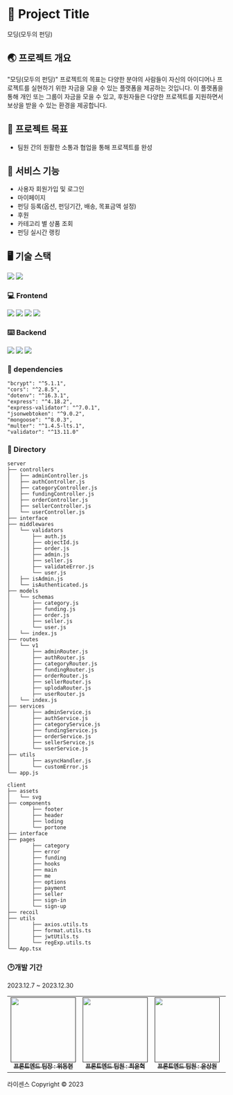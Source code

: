 # 📖 Project Title
모딩(모두의 펀딩)

## 🌏 프로젝트 개요
"모딩(모두의 펀딩)" 프로젝트의 목표는 다양한 분야의 사람들이 자신의 아이디어나 프로젝트를 실현하기 위한 자금을 모을 수 있는 플랫폼을 제공하는 것입니다.
이 플랫폼을 통해 개인 또는 그룹이 자금을 모을 수 있고, 후원자들은 다양한 프로젝트를 지원하면서 보상을 받을 수 있는 환경을 제공합니다.

## 🚀 프로젝트 목표

- 팀원 간의 원활한 소통과 협업을 통해 프로젝트를 완성

## 📕 서비스 기능

- 사용자 회원가입 및 로그인 
- 마이페이지
- 펀딩 등록(옵션, 펀딩기간, 배송, 목표금액 설정)
- 후원
- 카테고리 별 상품 조회
- 펀딩 실시간 랭킹


## 🖥️ 기술 스택
<img src="https://img.shields.io/badge/visualstudiocode-007ACC?style=flat-square&logo=visualstudiocode&logoColor=white"/>
<img src="https://img.shields.io/badge/gitlab-FC6D26?style=flat-square&logo=gitlab&logoColor=white"/>

### 💻 Frontend
<img src="https://img.shields.io/badge/react-61DAFB?style=for-the-badge&logo=react&logoColor=black">
<img src="https://img.shields.io/badge/css-1572B6?style=for-the-badge&logo=css3&logoColor=white">
<img src="https://img.shields.io/badge/Typescript-3178C6?style=flat&logo=typescript&logoColor=white"/>
<img src="https://img.shields.io/badge/recoil-3578E5?style=for-the-badge&logo=recoil&logoColor=white">


### ⌨️ Backend

<img src="https://img.shields.io/badge/Node.js-339933?style=flat-square&logo=Node.js&logoColor=white"/>
<img src="https://img.shields.io/badge/postman-FF6C37?style=flat-square&logo=postman&logoColor=white"/>
<img src="https://img.shields.io/badge/mongoose-880000?style=flat-square&logo=mongoose&logoColor=white"/>

### 📝 dependencies
    "bcrypt": "^5.1.1",
    "cors": "^2.8.5",
    "dotenv": "^16.3.1",
    "express": "^4.18.2",
    "express-validator": "^7.0.1",
    "jsonwebtoken": "^9.0.2",
    "mongoose": "^8.0.3",
    "multer": "^1.4.5-lts.1",
    "validator": "^13.11.0"
    

### 📂 Directory 
```
server
├── controllers
│   ├── adminController.js
│   ├── authController.js
│   ├── categoryController.js
│   ├── fundingController.js
│   ├── orderController.js
│   ├── sellerController.js
│   └── userController.js
├── interface
├── middlewares
│   └── validators
│       ├── auth.js
│       ├── objectId.js
│       ├── order.js
│       ├── admin.js
│       ├── seller.js
│       ├── validateError.js
│       └── user.js
│   ├── isAdmin.js
│   └── isAuthenticated.js
├── models
│   └── schemas
│       ├── category.js
│       ├── funding.js
│       ├── order.js
│       ├── seller.js
│       └── user.js
│   └── index.js
├── routes
│   └── v1
│       ├── adminRouter.js
│       ├── authRouter.js
│       ├── categoryRouter.js
│       ├── fundingRouter.js
│       ├── orderRouter.js
│       ├── sellerRouter.js
│       ├── uplodaRouter.js
│       ├── userRouter.js
│   └── index.js
├── services
│       ├── adminService.js
│       ├── authService.js
│       ├── categoryService.js
│       ├── fundingService.js
│       ├── orderService.js
│       ├── sellerService.js
│       └── userService.js
├── utils
│       ├── asyncHandler.js
│       └── customError.js
└── app.js

client
├── assets
│   └── svg
├── components
│       ├── footer
│       ├── header
│       ├── loding
│       └── portone
├── interface
├── pages
│       ├── category
│       ├── error
│       ├── funding
│       ├── hooks
│       ├── main
│       ├── me
│       ├── options
│       ├── payment
│       ├── seller
│       ├── sign-in
│       └── sign-up
├── recoil
├── utils
│       ├── axios.utils.ts
│       ├── format.utils.ts
│       ├── jwtUtils.ts
│       └── regExp.utils.ts
└── App.tsx
```

### 🕑개발 기간
2023.12.7 ~ 2023.12.30

<table>
  <tbody>
    <tr>
      <td align="center"><a href=""><img src="https://www.gstatic.com/android/keyboard/emojikitchen/20230301/u1f60b/u1f60b_u1f430.png?fbx" width="150px;" alt=""/><br /><sub><b>프론트엔드 팀장 : 위동현</b></sub></a><br /></td>
      <td align="center"><a href=""><img src="https://www.gstatic.com/android/keyboard/emojikitchen/20201001/u1f994/u1f994_u1f30d.png?fbx" width="150px;" alt=""/><br /><sub><b>프론트엔드 팀원 : 최윤혁</b></sub></a><br /></td>
      <td align="center"><a href=""><img src="https://www.gstatic.com/android/keyboard/emojikitchen/20230803/u1f438/u1f438_u1f30d.png?fbx" width="150px;" alt=""/><br /><sub><b>프론트엔드 팀원 : 윤상원</b></sub></a><br /></td>
      <td align="center"><a href=""><img src="https://www.gstatic.com/android/keyboard/emojikitchen/20201001/u1f9a5/u1f9a5_u1f30d.png?fbx" width="150px;" alt=""/><br /><sub><b>프론트엔드 팀원 : 류충현</b></sub></a><br /></td>
            <td align="center"><a href=""><img src="https://www.gstatic.com/android/keyboard/emojikitchen/20210831/u1f43b/u1f43b_u1f3a7.png?fbx" width="150px;" alt=""/><br /><sub><b>백엔드 팀원 : 강동훈</b></sub></a><br /></td>
      <td align="center"><a href=""><img src="https://www.gstatic.com/android/keyboard/emojikitchen/20230803/u1f438/u1f438_u1f436.png?fbx" width="150px;" alt=""/><br /><sub><b>백엔드 팀원 : 김도희</b></sub></a><br /></td>
     </tr>
  </tbody>
</table>


라이센스
Copyright © 2023
